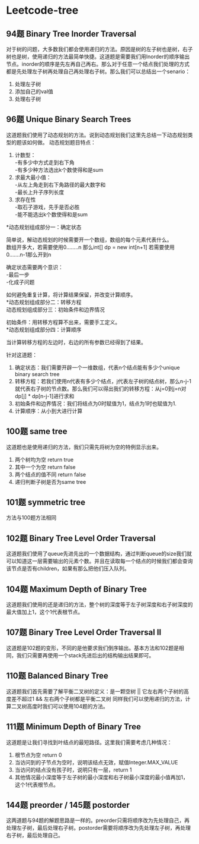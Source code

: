 # Leetcode-tree
## 94题 Binary Tree Inorder Traversal
对于树的问题，大多数我们都会使用递归的方法。原因是树的左子树也是树，右子树也是树，使用递归的方法最简单快捷。这道题是需要我们用Inorder的顺序输出节点。inorder的顺序是先左再自己再右。那么对于任意一个结点我们处理的方式都是先处理左子树再处理自己再处理右子树。那么我们可以总结出一个senario：
1. 处理左子树
2. 添加自己的val值
3. 处理右子树
## 96题 Unique Binary Search Trees
这道题我们使用了动态规划的方法。说到动态规划我们这里先总结一下动态规划类型的题该如何做。
动态规划题目特点：
1. 计数型：  
-有多少中方式走到右下角  
-有多少种方法选出k个数使得和是sum
2. 求最大最小值：  
-从左上角走到右下角路径的最大数字和  
-最长上升子序列长度
3. 求存在性  
-取石子游戏，先手是否必胜  
-能不能选出k个数使得和是sum  

*动态规划组成部分一：确定状态  

简单说，解动态规划的时候需要开一个数组，数组的每个元素代表什么。  
数组开多大，若需要使用0……..n 那么int[] dp = new int[n+1] 若需要使用0…….n-1那么开到n  

确定状态需要两个意识：  
  -最后一步  
  -化成子问题  

如何避免重复计算，将计算结果保留，并改变计算顺序。  
*动态规划组成部分二：转移方程  
动态规划组成部分三：初始条件和边界情况  

初始条件：用转移方程算不出来，需要手工定义。  
*动态规划组成部分四：计算顺序  

当计算转移方程的左边时，右边的所有参数已经得到了结果。

针对这道题：
1. 确定状态：我们需要开辟一个一维数组，代表n个结点能有多少个unique binary search tree
2. 转移方程：若我们使用n代表有多少个结点，j代表左子树的结点树，那么n-j-1就代表右子树的节点数。那么我们可以得出我们的转移方程：从j=0到j=n对dp[j] * dp[n-j-1]进行求和
3. 初始条件和边界情况：我们将结点为0时赋值为1，结点为1时也赋值为1.
4. 计算顺序：从小到大进行计算
## 100题 same tree
这道题也是使用递归的方法，我们只需先将树为空的特例显示出来。
1. 两个树均为空 return true
2. 其中一个为空 return false
3. 两个结点的值不同 return false
4. 递归判断子树是否为same tree
## 101题 symmetric tree
方法与100题方法相同
## 102题 Binary Tree Level Order Traversal
这道题我们使用了queue先进先出的一个数据结构，通过判断queue的size我们就可以知道这一层需要输出的元素个数。并且在读取每一个结点的时候我们都会查询该节点是否有children，如果有那么把他们压入队列。
## 104题 Maximum Depth of Binary Tree
这道题我们使用的还是递归的方法，整个树的深度等于左子树深度和右子树深度的最大值加上1，这个1代表根节点。
## 107题 Binary Tree Level Order Traversal II
这道题是102题的变形，不同的是他要求我们倒序输出。基本方法和102题是相同，我们只需要再使用一个stack先进后出的结构输出结果即可。
## 110题 Balanced Binary Tree
这道题我们首先需要了解平衡二叉树的定义：是一颗空树 || 它左右两个子树的高度差不超过1 && 左右两个子树都是平衡二叉树
同样我们可以使用递归的方法，计算二叉树高度时我们可以使用104题的方法。
## 111题 Minimum Depth of Binary Tree
这道题是让我们寻找到叶结点的最短路径。这里我们需要考虑几种情况：
1. 根节点为空 return 0
2. 当访问到的子节点为空时，说明该结点无效，赋值Integer.MAX_VALUE
3. 当访问的结点没有孩子时，说明只有一层，return 1
4. 其他情况最小深度等于左子树的最小深度和右子树最小深度的最小值再加1，这个1代表根节点。
## 144题 preorder / 145题 postorder
这两道题与94题的解题思路是一样的。preorder只需将顺序改为先处理自己，再处理左子树，最后处理右子树。postorder需要将顺序改为先处理左子树，再处理右子树，最后处理自己。
